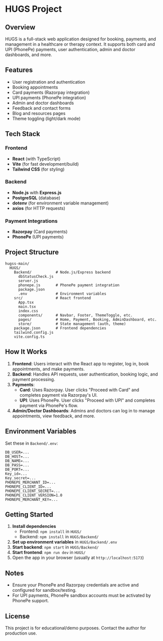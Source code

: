 # HUGS Project

## Overview
HUGS is a full-stack web application designed for booking, payments, and management in a healthcare or therapy context. It supports both card and UPI (PhonePe) payments, user authentication, admin and doctor dashboards, and more.

## Features
- User registration and authentication
- Booking appointments
- Card payments (Razorpay integration)
- UPI payments (PhonePe integration)
- Admin and doctor dashboards
- Feedback and contact forms
- Blog and resources pages
- Theme toggling (light/dark mode)

## Tech Stack
### Frontend
- **React** (with TypeScript)
- **Vite** (for fast development/build)
- **Tailwind CSS** (for styling)

### Backend
- **Node.js** with **Express.js**
- **PostgreSQL** (database)
- **dotenv** (for environment variable management)
- **axios** (for HTTP requests)

### Payment Integrations
- **Razorpay** (Card payments)
- **PhonePe** (UPI payments)

## Project Structure
```
hugss-main/
  HUGS/
    Backend/           # Node.js/Express backend
      dbStatusCheck.js
      server.js
      phonepe.js       # PhonePe payment integration
      package.json
      .env             # Environment variables
    src/               # React frontend
      App.tsx
      main.tsx
      index.css
      components/      # Navbar, Footer, ThemeToggle, etc.
      pages/           # Home, Payment, Booking, AdminDashboard, etc.
      store/           # State management (auth, theme)
    package.json       # Frontend dependencies
    tailwind.config.js
    vite.config.ts
```

## How It Works
1. **Frontend**: Users interact with the React app to register, log in, book appointments, and make payments.
2. **Backend**: Handles API requests, user authentication, booking logic, and payment processing.
3. **Payments**:
   - **Card**: Uses Razorpay. User clicks "Proceed with Card" and completes payment via Razorpay's UI.
   - **UPI**: Uses PhonePe. User clicks "Proceed with UPI" and completes payment via PhonePe's flow.
4. **Admin/Doctor Dashboards**: Admins and doctors can log in to manage appointments, view feedback, and more.

## Environment Variables
Set these in `Backend/.env`:
```
DB_USER=...
DB_HOST=...
DB_NAME=...
DB_PASS=...
DB_PORT=...
Key_id=...
Key_secret=...
PHONEPE_MERCHANT_ID=...
PHONEPE_CLIENT_ID=...
PHONEPE_CLIENT_SECRET=...
PHONEPE_CLIENT_VERSION=1.0
PHONEPE_MERCHANT_KEY=...
```

## Getting Started
1. **Install dependencies**
   - Frontend: `npm install` in `HUGS/`
   - Backend: `npm install` in `HUGS/Backend/`
2. **Set up environment variables** in `HUGS/Backend/.env`
3. **Start backend**: `npm start` in `HUGS/Backend/`
4. **Start frontend**: `npm run dev` in `HUGS/`
5. Open the app in your browser (usually at `http://localhost:5173`)

## Notes
- Ensure your PhonePe and Razorpay credentials are active and configured for sandbox/testing.
- For UPI payments, PhonePe sandbox accounts must be activated by PhonePe support.

## License
This project is for educational/demo purposes. Contact the author for production use.
